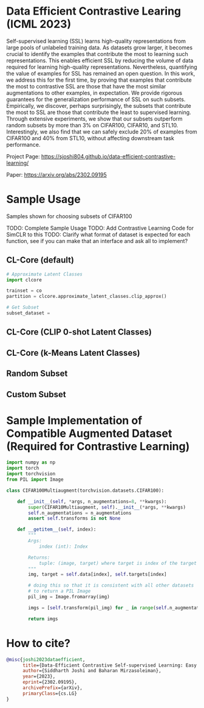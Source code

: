 # Data Efficient Contrastive Learing (ICML 2023)

Self-supervised learning (SSL) learns high-quality representations from large pools of unlabeled training data. As datasets grow larger, it becomes crucial to identify the examples that contribute the most to learning such representations. This enables efficient SSL by reducing the volume of data required for learning high-quality representations. Nevertheless, quantifying the value of examples for SSL has remained an open question. In this work, we address this for the first time, by proving that examples that contribute the most to contrastive SSL are those that have the most similar augmentations to other examples, in expectation. We provide rigorous guarantees for the generalization performance of SSL on such subsets. Empirically, we discover, perhaps surprisingly, the subsets that contribute the most to SSL are those that contribute the least to supervised learning. Through extensive experiments, we show that our subsets outperform random subsets by more than 3% on CIFAR100, CIFAR10, and STL10. Interestingly, we also find that we can safely exclude 20% of examples from CIFAR100 and 40% from STL10, without affecting downstream task performance.

Project Page: https://sjoshi804.github.io/data-efficient-contrastive-learning/

Paper: https://arxiv.org/abs/2302.09195

# Sample Usage

Samples shown for choosing subsets of CIFAR100 

TODO: Complete Sample Usage 
TODO: Add Contrastive Learning Code for SimCLR to this 
TODO: Clarify what format of dataset is expected for each function, see if you can make that an interface and ask all to implement?

## CL-Core (default)

```python
# Approximate Latent Classes
import clcore 

trainset = co
partition = clcore.approximate_latent_classes.clip_approx()

# Get Subset
subset_dataset = 
```

## CL-Core (CLIP 0-shot Latent Classes)


## CL-Core (k-Means Latent Classes)


## Random Subset

## Custom Subset 

# Sample Implementation of Compatible Augmented Dataset (Required for Contrastive Learning)

```python 
import numpy as np
import torch
import torchvision
from PIL import Image

class CIFAR100Multiaugment(torchvision.datasets.CIFAR100):

    def __init__(self, *args, n_augmentations=8, **kwargs):
        super(CIFAR10Multiaugment, self).__init__(*args, **kwargs)
        self.n_augmentations = n_augmentations
        assert self.transforms is not None

    def __getitem__(self, index):
        """
        Args:
            index (int): Index

        Returns:
            tuple: (image, target) where target is index of the target class.
        """
        img, target = self.data[index], self.targets[index]

        # doing this so that it is consistent with all other datasets
        # to return a PIL Image
        pil_img = Image.fromarray(img)

        imgs = [self.transform(pil_img) for _ in range(self.n_augmentations)]

        return imgs
```

# How to cite?

```bibtex
@misc{joshi2023dataefficient,
      title={Data-Efficient Contrastive Self-supervised Learning: Easy Examples Contribute the Most}, 
      author={Siddharth Joshi and Baharan Mirzasoleiman},
      year={2023},
      eprint={2302.09195},
      archivePrefix={arXiv},
      primaryClass={cs.LG}
}
```